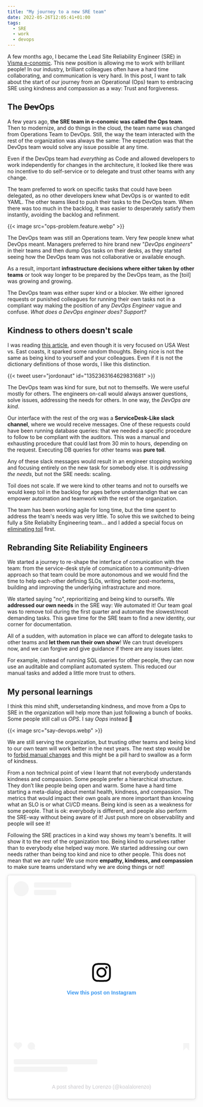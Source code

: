 ```yaml
---
title: "My journey to a new SRE team"
date: 2022-05-26T12:05:41+01:00
tags:
  - SRE
  - work
  - devops
---
```

A few months ago, I became the Lead Site Reliability Engineer (SRE) in
[Visma e-conomic](https://e-conomic.dk/). This new position is allowing me to
work with brilliant people! In our industry, brilliant colleagues often have a
hard time collaborating, and communication is very hard. In this post, I want to
talk about the start of our journey from an Operational (Ops) team to embracing
SRE using kindness and compassion as a way: Trust and forgiveness.

<!--more-->

## The ~~Dev~~Ops
A few years ago, **the SRE team in e-conomic was called the Ops team**.
Then to modernize, and do things in the cloud, the team name was changed from
Operations Team to DevOps. Still, the way the team interacted with the rest of
the organization was always the same: The expectation was that the DevOps team
would solve any issue possible at any time.

Even if the DevOps team had _everything_ as Code and allowed developers to work
independently for changes in the architecture, it looked like there was no
incentive to do self-service or to delegate and trust other teams with any
change.

The team preferred to work on specific tasks that could have been delegated, as
no other developers knew what DevOps is or wanted to edit YAML. The other teams
liked to push their tasks to the DevOps team. When there was too much in
the backlog, it was easier to desperately satisfy them instantly, avoiding
the backlog and refinment.

{{< image src="ops-problem.feature.webp" >}}

The DevOps team was still an Operations team. Very few people knew what DevOps
meant. Managers preferred to hire brand new "_DevOps engineers_" in their
teams and then dump Ops tasks on their desks, as they started seeing how the
DevOps team was not collaborative or available enough.

As a result, important **infrastructure decisions where either taken by other
teams** or took way longer to be prepared by the DevOps team, as the [toil] was
growing and growing.

The DevOps team was either super kind or a blocker. We either ignored requests
or punished colleagues for running their own tasks not in a compliant way making
the position of any _DevOps Engineer_ vague and confuse. _What does a DevOps
engineer does? Support?_

## Kindness to others doesn't scale
I was reading [this article](https://haleynahman.substack.com/p/42-are-you-nice-or-kind?s=r&utm_source=pocket_mylist),
and even though it is very focused on USA West vs. East coasts, it sparked some
random thoughts. Being nice is not the same as being kind to yourself and your
colleagues. Even if it is not the dictionary definitions of those words, I like
this distinction.

{{< tweet user="jordonaut" id="1352363164629831681" >}}

The DevOps team was kind for sure, but not to themselfs. We were useful
mostly for others. The engineers on-call would always answer questions,
solve issues, addressing the needs for others. In one way, the _DevOps are
kind_.

Our interface with the rest of the org was a **ServiceDesk-Like slack channel**,
where we would receive messages. One of these requests could have been running
database queries: that we needed a specific procedure to follow to be compliant
with the auditors. This was a manual and exhausting procedure that could last
from 30 min to hours, depending on the request. Executing DB queries for other
teams was **pure toil**.

Any of these slack messages would result in an engineer stopping working and
focusing entirely on the new task for somebody else. It is
_addressing the needs_, but not the SRE needs: scaling.

Toil does not scale. If we were kind to other teams and not to ourselfs we would
keep toil in the backlog for ages before understandign that we can empower
automation and teamwork with the rest of the organization.

The team has been working agile for long time, but the time spent to address
the team's needs was very little. To solve this we switched to being fully a Site
Reliabilty Engineering team... and I added a special focus on
[eliminating toil](https://sre.google/sre-book/eliminating-toil/) first.

## Rebranding Site Reliability Engineers
We started a journey to re-shape the interface of comunication with the team:
from the service-desk style of comunication to a community-driven approach so
that team could be more autonomous and we would find the time to help each-other
defining SLOs, writing better post-mortems, building and improving
the underlying infrastracture and more.

We started saying "no", reprioritizing and being kind to ourselfs. We
**addressed our own needs** in the SRE way: We automated it! Our team goal was
to remove toil during the first quarter and automate the slowest/most demanding
tasks. This gave time for the SRE team to find a new identity, our corner for
documentation.

All of a sudden, with automation in place we can afford to delegate tasks to
other teams and **let them run their own show**! We can trust developers now,
and we can forgive and give guidance if there are any issues later.

For example, instead of running SQL queries for other people, they can now use
an auditable and compliant automated system. This reduced our manual tasks and
added a little more trust to others.

## My personal learnings
I think this mind shift, undersetanding kindness, and move from a Ops to SRE
in the organization will help more than just following a bunch of books. Some
people still call us _OPS_. I say _Oops_ instead 🤭

{{< image src="say-devops.webp" >}}

We are still serving the organization, but trusting other teams and being kind
to our own team will work better in the next years. The next step would
be to [forbid manual changes](https://agileweboperations.com/2012/10/25/devops-protocol-no-manual-changes/)
and this might be a pill hard to swallow as a form of kindness.

From a non technical point of view I learnt that not everybody understands
kindness and compassion. Some people prefer a hierarchical structure. They don’t
like people being open and warm. Some have a hard time starting a meta-dialog
about mental health, kindness, and compassion. The metrics that would impact
their own goals are more important than knowing what an SLO is or what CI/CD
means. Being kind is seen as a weakness for some people. That is ok: everybody
is different, and people also perform the SRE-way without being aware of it!
Just push more on observability and people will see it!

Following the SRE practices in a kind way shows my team's benefits. It will show
it to the rest of the organization too. Being kind to ourselves rather than to
everybody else helped way more. We started addressing our own needs rather than
being too kind and nice to other people. This does not mean that we are rude! We
use more **empathy, kindness, and compassion** to make sure teams understand why
we are doing things or not!

<blockquote class="instagram-media" data-instgrm-captioned data-instgrm-permalink="https://www.instagram.com/p/Cd0Sqx7s6lX/?utm_source=ig_embed&amp;utm_campaign=loading" data-instgrm-version="14" style=" background:#FFF; border:0; border-radius:3px; box-shadow:0 0 1px 0 rgba(0,0,0,0.5),0 1px 10px 0 rgba(0,0,0,0.15); margin: 1px; max-width:540px; min-width:326px; padding:0; width:99.375%; width:-webkit-calc(100% - 2px); width:calc(100% - 2px);"><div style="padding:16px;"> <a href="https://www.instagram.com/p/Cd0Sqx7s6lX/?utm_source=ig_embed&amp;utm_campaign=loading" style=" background:#FFFFFF; line-height:0; padding:0 0; text-align:center; text-decoration:none; width:100%;" target="_blank"> <div style=" display: flex; flex-direction: row; align-items: center;"> <div style="background-color: #F4F4F4; border-radius: 50%; flex-grow: 0; height: 40px; margin-right: 14px; width: 40px;"></div> <div style="display: flex; flex-direction: column; flex-grow: 1; justify-content: center;"> <div style=" background-color: #F4F4F4; border-radius: 4px; flex-grow: 0; height: 14px; margin-bottom: 6px; width: 100px;"></div> <div style=" background-color: #F4F4F4; border-radius: 4px; flex-grow: 0; height: 14px; width: 60px;"></div></div></div><div style="padding: 19% 0;"></div> <div style="display:block; height:50px; margin:0 auto 12px; width:50px;"><svg width="50px" height="50px" viewBox="0 0 60 60" version="1.1" xmlns="https://www.w3.org/2000/svg" xmlns:xlink="https://www.w3.org/1999/xlink"><g stroke="none" stroke-width="1" fill="none" fill-rule="evenodd"><g transform="translate(-511.000000, -20.000000)" fill="#000000"><g><path d="M556.869,30.41 C554.814,30.41 553.148,32.076 553.148,34.131 C553.148,36.186 554.814,37.852 556.869,37.852 C558.924,37.852 560.59,36.186 560.59,34.131 C560.59,32.076 558.924,30.41 556.869,30.41 M541,60.657 C535.114,60.657 530.342,55.887 530.342,50 C530.342,44.114 535.114,39.342 541,39.342 C546.887,39.342 551.658,44.114 551.658,50 C551.658,55.887 546.887,60.657 541,60.657 M541,33.886 C532.1,33.886 524.886,41.1 524.886,50 C524.886,58.899 532.1,66.113 541,66.113 C549.9,66.113 557.115,58.899 557.115,50 C557.115,41.1 549.9,33.886 541,33.886 M565.378,62.101 C565.244,65.022 564.756,66.606 564.346,67.663 C563.803,69.06 563.154,70.057 562.106,71.106 C561.058,72.155 560.06,72.803 558.662,73.347 C557.607,73.757 556.021,74.244 553.102,74.378 C549.944,74.521 548.997,74.552 541,74.552 C533.003,74.552 532.056,74.521 528.898,74.378 C525.979,74.244 524.393,73.757 523.338,73.347 C521.94,72.803 520.942,72.155 519.894,71.106 C518.846,70.057 518.197,69.06 517.654,67.663 C517.244,66.606 516.755,65.022 516.623,62.101 C516.479,58.943 516.448,57.996 516.448,50 C516.448,42.003 516.479,41.056 516.623,37.899 C516.755,34.978 517.244,33.391 517.654,32.338 C518.197,30.938 518.846,29.942 519.894,28.894 C520.942,27.846 521.94,27.196 523.338,26.654 C524.393,26.244 525.979,25.756 528.898,25.623 C532.057,25.479 533.004,25.448 541,25.448 C548.997,25.448 549.943,25.479 553.102,25.623 C556.021,25.756 557.607,26.244 558.662,26.654 C560.06,27.196 561.058,27.846 562.106,28.894 C563.154,29.942 563.803,30.938 564.346,32.338 C564.756,33.391 565.244,34.978 565.378,37.899 C565.522,41.056 565.552,42.003 565.552,50 C565.552,57.996 565.522,58.943 565.378,62.101 M570.82,37.631 C570.674,34.438 570.167,32.258 569.425,30.349 C568.659,28.377 567.633,26.702 565.965,25.035 C564.297,23.368 562.623,22.342 560.652,21.575 C558.743,20.834 556.562,20.326 553.369,20.18 C550.169,20.033 549.148,20 541,20 C532.853,20 531.831,20.033 528.631,20.18 C525.438,20.326 523.257,20.834 521.349,21.575 C519.376,22.342 517.703,23.368 516.035,25.035 C514.368,26.702 513.342,28.377 512.574,30.349 C511.834,32.258 511.326,34.438 511.181,37.631 C511.035,40.831 511,41.851 511,50 C511,58.147 511.035,59.17 511.181,62.369 C511.326,65.562 511.834,67.743 512.574,69.651 C513.342,71.625 514.368,73.296 516.035,74.965 C517.703,76.634 519.376,77.658 521.349,78.425 C523.257,79.167 525.438,79.673 528.631,79.82 C531.831,79.965 532.853,80.001 541,80.001 C549.148,80.001 550.169,79.965 553.369,79.82 C556.562,79.673 558.743,79.167 560.652,78.425 C562.623,77.658 564.297,76.634 565.965,74.965 C567.633,73.296 568.659,71.625 569.425,69.651 C570.167,67.743 570.674,65.562 570.82,62.369 C570.966,59.17 571,58.147 571,50 C571,41.851 570.966,40.831 570.82,37.631"></path></g></g></g></svg></div><div style="padding-top: 8px;"> <div style=" color:#3897f0; font-family:Arial,sans-serif; font-size:14px; font-style:normal; font-weight:550; line-height:18px;">View this post on Instagram</div></div><div style="padding: 12.5% 0;"></div> <div style="display: flex; flex-direction: row; margin-bottom: 14px; align-items: center;"><div> <div style="background-color: #F4F4F4; border-radius: 50%; height: 12.5px; width: 12.5px; transform: translateX(0px) translateY(7px);"></div> <div style="background-color: #F4F4F4; height: 12.5px; transform: rotate(-45deg) translateX(3px) translateY(1px); width: 12.5px; flex-grow: 0; margin-right: 14px; margin-left: 2px;"></div> <div style="background-color: #F4F4F4; border-radius: 50%; height: 12.5px; width: 12.5px; transform: translateX(9px) translateY(-18px);"></div></div><div style="margin-left: 8px;"> <div style=" background-color: #F4F4F4; border-radius: 50%; flex-grow: 0; height: 20px; width: 20px;"></div> <div style=" width: 0; height: 0; border-top: 2px solid transparent; border-left: 6px solid #f4f4f4; border-bottom: 2px solid transparent; transform: translateX(16px) translateY(-4px) rotate(30deg)"></div></div><div style="margin-left: auto;"> <div style=" width: 0px; border-top: 8px solid #F4F4F4; border-right: 8px solid transparent; transform: translateY(16px);"></div> <div style=" background-color: #F4F4F4; flex-grow: 0; height: 12px; width: 16px; transform: translateY(-4px);"></div> <div style=" width: 0; height: 0; border-top: 8px solid #F4F4F4; border-left: 8px solid transparent; transform: translateY(-4px) translateX(8px);"></div></div></div> <div style="display: flex; flex-direction: column; flex-grow: 1; justify-content: center; margin-bottom: 24px;"> <div style=" background-color: #F4F4F4; border-radius: 4px; flex-grow: 0; height: 14px; margin-bottom: 6px; width: 224px;"></div> <div style=" background-color: #F4F4F4; border-radius: 4px; flex-grow: 0; height: 14px; width: 144px;"></div></div></a><p style=" color:#c9c8cd; font-family:Arial,sans-serif; font-size:14px; line-height:17px; margin-bottom:0; margin-top:8px; overflow:hidden; padding:8px 0 7px; text-align:center; text-overflow:ellipsis; white-space:nowrap;"><a href="https://www.instagram.com/p/Cd0Sqx7s6lX/?utm_source=ig_embed&amp;utm_campaign=loading" style=" color:#c9c8cd; font-family:Arial,sans-serif; font-size:14px; font-style:normal; font-weight:normal; line-height:17px; text-decoration:none;" target="_blank">A post shared by Lorenzo (@koalalorenzo)</a></p></div></blockquote> <script async src="//www.instagram.com/embed.js"></script>

